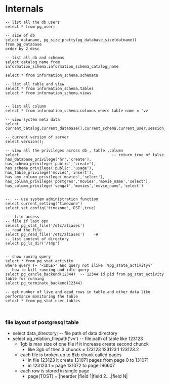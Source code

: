 # Internals
```
-- list all the db users
select * from pg_user;

-- size of db
select dataname, pg_size_pretty(pg_database_size(datname))
from pg_database
order by 2 desc

-- list all db and schemas
select catalog_name from information_schema.information_schema_catalog_name

select * from information_schema.schemata

-- list all table and view
select * from information_schema.tables
select * from information_schema.views


-- list all column
select * from information_schema.columns where table name = 'vv'

-- view system meta data
select current_catalog,current_database(),current_schema,current_user,session_user;

-- current version of server
select version();

-- view all the privileges across db , table ,column
select                                         -- return true of false
has_database_privilege('hr','create'),
has_schema_privilege('public','create'),
has_schema_privilege('public','usage'),
has_table_privilege('movies','insert'),
has_any_column_privilege('movies','select'),
has_column_privilege('postgres','movies','movie_name','select'),
has_column_privilege('vengat','movies','movie_name','select')


--  -- use system administration function
select current_setting('timezone')
select set_config('timezone','EST',true)

-- -file access
-- file if last opn
select pg_stat_file('/etc/aliases')
-- read the file
select pg_read_file('/etc/aliases')    -#
-- list content of directory
select pg_ls_dir('/tmp')


-- show runing query
select * from pg_stat_activity
where query != '<IDLE>' and query not ilike '%pg_state_activity%'
-- how to kill running and idle query
select pg_cancle_backend(12344)  -- 12344 id pid from pg_stat_activity table for running
select pg_terminate_backend(12344)

-- get number of live and dead rows in table and other data like performance monitoring the table
select * from pg_stat_user_tables



```
### file layout of postgresql table
- select data_directory;    -- file path of data directory
- select pg_relation_filepath('vv')   -- file path of table  like 123123
  - 1gb is max size of one file if it increase create second chunck
    - like 3gb of then 3 chunck = 123123 123123.1 123123.2
  - each file is broken up to 8kb chunk called pages
    - in file 123123 it create 131071 pages from page 0 to 131071
    - in 123123.1 = page 131072 to page 196607
  - each row is stored in single page
    - page(TOST) = |hearder |field 1|field 2....|field N|
